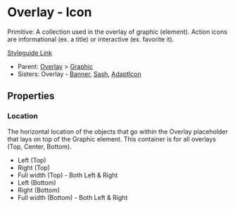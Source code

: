 # Overlay - Icon

Primitive: A collection used in the overlay of graphic (element). Action icons are informational (ex. a title) or interactive (ex. favorite it).

[Styleguide Link]()

- Parent: [Overlay](https://github.com/able-app/docs/blob/d689178b930c7095c750671b112985ac09eccd08/controls/%CE%B5%20elements/overlay/overlay.md) > [Graphic](https://github.com/able-app/docs/blob/8cd03de6556a6ec1dcd98dc8c2230863c5dba43c/controls/%CE%B5%20elements/graphic.md)
- Sisters: Overlay - [Banner](https://github.com/able-app/docs/blob/7486c8fa88811fddbd49b82001d919e42805712e/controls/%CE%B5%20elements/overlay/ol-banner.md), [Sash](https://github.com/able-app/docs/blob/7486c8fa88811fddbd49b82001d919e42805712e/controls/%CE%B5%20elements/overlay/ol-sash.md), [AdaptIcon](https://github.com/able-app/docs/blob/7486c8fa88811fddbd49b82001d919e42805712e/controls/%CE%B5%20elements/overlay/ol-adapticon.md)

## Properties

### Location

The horizontal location of the objects that go within the Overlay placeholder that lays on top of the Graphic element. This container is for all overlays (Top, Center, Bottom).

 - Left (Top)
 - Right (Top)
 - Full width (Top) - Both Left & Right
 - Left (Bottom)
 - Right (Bottom)
 - Full width (Bottom) - Both Left & Right
